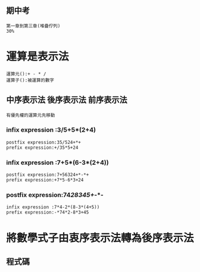 ## 期中考
```
第一章到第三章(堆疊佇列)
30%
```
# 運算是表示法
```
運算元():+ - * /
運算子():被運算的數字
```
## 中序表示法 後序表示法 前序表示法
```
有優先權的運算元先移動
```
### infix expression :3/5+5*(2+4)
```
postfix expression:35/524+*+
prefix expression:+/35*5+24
```
### infix expression :7+5*(6-3*(2+4))
```
postfix expression:7+56324+*-*+
prefix expression:+7*5-6*3+24
```
### postfix expression:74*28345+*-*-
```
infix expression :7*4-2*(8-3*(4+5))
prefix expression:-*74*2-8*3+45
```
# 將數學式子由衷序表示法轉為後序表示法
## 程式碼
```
```
